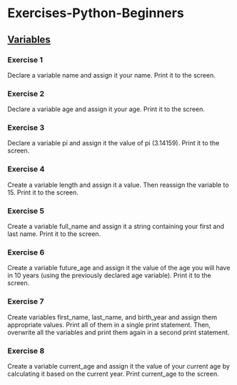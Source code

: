 # Exercises-Python-Beginners

## [Variables](https://github.com/Sif247/Exercises-Python-Beginners/tree/main/Variables)
### Exercise 1
Declare a variable name and assign it your name. Print it to the screen.

### Exercise 2
Declare a variable age and assign it your age. Print it to the screen.

### Exercise 3
Declare a variable pi and assign it the value of pi (3.14159). Print it to the screen.

### Exercise 4
Create a variable length and assign it a value. Then reassign the variable to 15. Print it to the screen.

### Exercise 5
Create a variable full_name and assign it a string containing your first and last name. Print it to the screen.

### Exercise 6
Create a variable future_age and assign it the value of the age you will have in 10 years (using the previously declared age variable). Print it to the screen.

### Exercise 7
Create variables first_name, last_name, and birth_year and assign them appropriate values. Print all of them in a single print statement. Then, overwrite all the variables and print them again in a second print statement.

### Exercise 8
Create a variable current_age and assign it the value of your current age by calculating it based on the current year. Print current_age to the screen.
